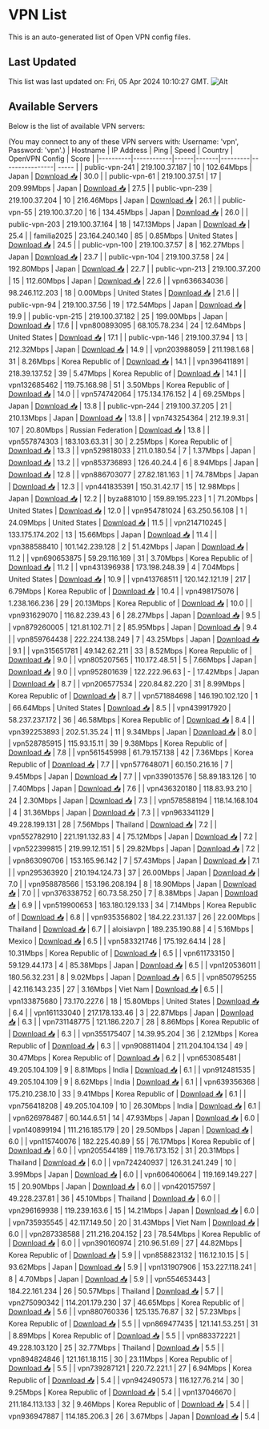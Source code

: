 # VPN List

This is an auto-generated list of Open VPN config files.

## Last Updated

This list was last updated on: Fri, 05 Apr 2024 10:10:27 GMT.
![Alt](https://repobeats.axiom.co/api/embed/186b98318ef1479477931607c1ad7d823f12451f.svg "Repobeats analytics image")

## Available Servers

Below is the list of available VPN servers:

(You may connect to any of these VPN servers with: Username: 'vpn', Password: 'vpn'.)
| Hostname | IP Address | Ping | Speed | Country | OpenVPN Config | Score |
|----------|------------|------|-------|---------|----------------| ----- |
| public-vpn-241 | 219.100.37.187 | 10 | 102.64Mbps | Japan | [Download 📥](./configs/server_0_JP.ovpn) | 30.0 |
| public-vpn-61 | 219.100.37.51 | 17 | 209.99Mbps | Japan | [Download 📥](./configs/server_1_JP.ovpn) | 27.5 |
| public-vpn-239 | 219.100.37.204 | 10 | 216.46Mbps | Japan | [Download 📥](./configs/server_2_JP.ovpn) | 26.1 |
| public-vpn-55 | 219.100.37.20 | 16 | 134.45Mbps | Japan | [Download 📥](./configs/server_3_JP.ovpn) | 26.0 |
| public-vpn-203 | 219.100.37.164 | 18 | 147.13Mbps | Japan | [Download 📥](./configs/server_4_JP.ovpn) | 25.4 |
| familia2025 | 23.164.240.140 | 85 | 0.85Mbps | United States | [Download 📥](./configs/server_5_US.ovpn) | 24.5 |
| public-vpn-100 | 219.100.37.57 | 8 | 162.27Mbps | Japan | [Download 📥](./configs/server_6_JP.ovpn) | 23.7 |
| public-vpn-104 | 219.100.37.58 | 24 | 192.80Mbps | Japan | [Download 📥](./configs/server_7_JP.ovpn) | 22.7 |
| public-vpn-213 | 219.100.37.200 | 15 | 112.60Mbps | Japan | [Download 📥](./configs/server_8_JP.ovpn) | 22.6 |
| vpn636634036 | 98.246.112.203 | 18 | 0.00Mbps | United States | [Download 📥](./configs/server_9_US.ovpn) | 21.6 |
| public-vpn-94 | 219.100.37.56 | 19 | 172.54Mbps | Japan | [Download 📥](./configs/server_10_JP.ovpn) | 19.9 |
| public-vpn-215 | 219.100.37.182 | 25 | 199.00Mbps | Japan | [Download 📥](./configs/server_11_JP.ovpn) | 17.6 |
| vpn800893095 | 68.105.78.234 | 24 | 12.64Mbps | United States | [Download 📥](./configs/server_12_US.ovpn) | 17.1 |
| public-vpn-146 | 219.100.37.94 | 13 | 212.32Mbps | Japan | [Download 📥](./configs/server_13_JP.ovpn) | 14.9 |
| vpn203988059 | 211.198.1.68 | 31 | 8.26Mbps | Korea Republic of | [Download 📥](./configs/server_14_KR.ovpn) | 14.1 |
| vpn396411891 | 218.39.137.52 | 39 | 5.47Mbps | Korea Republic of | [Download 📥](./configs/server_15_KR.ovpn) | 14.1 |
| vpn132685462 | 119.75.168.98 | 51 | 3.50Mbps | Korea Republic of | [Download 📥](./configs/server_16_KR.ovpn) | 14.0 |
| vpn574742064 | 175.134.176.152 | 4 | 69.25Mbps | Japan | [Download 📥](./configs/server_17_JP.ovpn) | 13.8 |
| public-vpn-244 | 219.100.37.205 | 21 | 210.13Mbps | Japan | [Download 📥](./configs/server_18_JP.ovpn) | 13.8 |
| vpn743254364 | 212.19.9.31 | 107 | 20.80Mbps | Russian Federation | [Download 📥](./configs/server_19_RU.ovpn) | 13.8 |
| vpn557874303 | 183.103.63.31 | 30 | 2.25Mbps | Korea Republic of | [Download 📥](./configs/server_20_KR.ovpn) | 13.3 |
| vpn529818033 | 211.0.180.54 | 7 | 1.37Mbps | Japan | [Download 📥](./configs/server_21_JP.ovpn) | 13.2 |
| vpn853736893 | 126.40.24.4 | 6 | 8.94Mbps | Japan | [Download 📥](./configs/server_22_JP.ovpn) | 12.8 |
| vpn886703077 | 27.82.181.163 | 1 | 74.78Mbps | Japan | [Download 📥](./configs/server_23_JP.ovpn) | 12.3 |
| vpn441835391 | 150.31.42.17 | 15 | 12.98Mbps | Japan | [Download 📥](./configs/server_24_JP.ovpn) | 12.2 |
| byza881010 | 159.89.195.223 | 1 | 71.20Mbps | United States | [Download 📥](./configs/server_25_US.ovpn) | 12.0 |
| vpn954781024 | 63.250.56.108 | 1 | 24.09Mbps | United States | [Download 📥](./configs/server_26_US.ovpn) | 11.5 |
| vpn214710245 | 133.175.174.202 | 13 | 15.66Mbps | Japan | [Download 📥](./configs/server_27_JP.ovpn) | 11.4 |
| vpn388588410 | 101.142.239.128 | 2 | 51.42Mbps | Japan | [Download 📥](./configs/server_28_JP.ovpn) | 11.2 |
| vpn690653875 | 59.29.116.169 | 31 | 3.70Mbps | Korea Republic of | [Download 📥](./configs/server_29_KR.ovpn) | 11.2 |
| vpn431396938 | 173.198.248.39 | 4 | 7.04Mbps | United States | [Download 📥](./configs/server_30_US.ovpn) | 10.9 |
| vpn413768511 | 120.142.121.19 | 217 | 6.79Mbps | Korea Republic of | [Download 📥](./configs/server_31_KR.ovpn) | 10.4 |
| vpn498175076 | 1.238.166.236 | 29 | 20.13Mbps | Korea Republic of | [Download 📥](./configs/server_32_KR.ovpn) | 10.0 |
| vpn931629070 | 116.82.239.43 | 6 | 28.27Mbps | Japan | [Download 📥](./configs/server_33_JP.ovpn) | 9.5 |
| vpn879260005 | 121.81.102.71 | 2 | 85.95Mbps | Japan | [Download 📥](./configs/server_34_JP.ovpn) | 9.4 |
| vpn859764438 | 222.224.138.249 | 7 | 43.25Mbps | Japan | [Download 📥](./configs/server_35_JP.ovpn) | 9.1 |
| vpn315651781 | 49.142.62.211 | 33 | 8.52Mbps | Korea Republic of | [Download 📥](./configs/server_36_KR.ovpn) | 9.0 |
| vpn805207565 | 110.172.48.51 | 5 | 7.66Mbps | Japan | [Download 📥](./configs/server_37_JP.ovpn) | 9.0 |
| vpn952801639 | 122.222.96.63 | - | 17.42Mbps | Japan | [Download 📥](./configs/server_38_JP.ovpn) | 8.7 |
| vpn206577534 | 220.84.82.220 | 31 | 8.99Mbps | Korea Republic of | [Download 📥](./configs/server_39_KR.ovpn) | 8.7 |
| vpn571884698 | 146.190.102.120 | 1 | 66.64Mbps | United States | [Download 📥](./configs/server_40_US.ovpn) | 8.5 |
| vpn439917920 | 58.237.237.172 | 36 | 46.58Mbps | Korea Republic of | [Download 📥](./configs/server_41_KR.ovpn) | 8.4 |
| vpn392253893 | 202.51.35.24 | 11 | 9.34Mbps | Japan | [Download 📥](./configs/server_42_JP.ovpn) | 8.0 |
| vpn528785915 | 115.93.15.11 | 39 | 9.38Mbps | Korea Republic of | [Download 📥](./configs/server_43_KR.ovpn) | 7.8 |
| vpn561545998 | 61.79.157.138 | 42 | 7.36Mbps | Korea Republic of | [Download 📥](./configs/server_44_KR.ovpn) | 7.7 |
| vpn577648071 | 60.150.216.16 | 7 | 9.45Mbps | Japan | [Download 📥](./configs/server_45_JP.ovpn) | 7.7 |
| vpn339013576 | 58.89.183.126 | 10 | 7.40Mbps | Japan | [Download 📥](./configs/server_46_JP.ovpn) | 7.6 |
| vpn436320180 | 118.83.93.210 | 24 | 2.30Mbps | Japan | [Download 📥](./configs/server_47_JP.ovpn) | 7.3 |
| vpn578588194 | 118.14.168.104 | 4 | 31.36Mbps | Japan | [Download 📥](./configs/server_48_JP.ovpn) | 7.3 |
| vpn963341129 | 49.228.199.131 | 28 | 7.56Mbps | Thailand | [Download 📥](./configs/server_49_TH.ovpn) | 7.2 |
| vpn552782910 | 221.191.132.83 | 4 | 75.12Mbps | Japan | [Download 📥](./configs/server_50_JP.ovpn) | 7.2 |
| vpn522399815 | 219.99.12.151 | 5 | 29.82Mbps | Japan | [Download 📥](./configs/server_51_JP.ovpn) | 7.2 |
| vpn863090706 | 153.165.96.142 | 7 | 57.43Mbps | Japan | [Download 📥](./configs/server_52_JP.ovpn) | 7.1 |
| vpn295363920 | 210.194.124.73 | 37 | 26.00Mbps | Japan | [Download 📥](./configs/server_53_JP.ovpn) | 7.0 |
| vpn958878566 | 153.196.208.194 | 8 | 18.90Mbps | Japan | [Download 📥](./configs/server_54_JP.ovpn) | 7.0 |
| vpn376338752 | 60.73.58.250 | 7 | 8.38Mbps | Japan | [Download 📥](./configs/server_55_JP.ovpn) | 6.9 |
| vpn519900653 | 163.180.129.133 | 34 | 7.14Mbps | Korea Republic of | [Download 📥](./configs/server_56_KR.ovpn) | 6.8 |
| vpn935356802 | 184.22.231.137 | 26 | 22.00Mbps | Thailand | [Download 📥](./configs/server_57_TH.ovpn) | 6.7 |
| aloisiavpn | 189.235.190.88 | 4 | 5.16Mbps | Mexico | [Download 📥](./configs/server_58_MX.ovpn) | 6.5 |
| vpn583321746 | 175.192.64.14 | 28 | 10.31Mbps | Korea Republic of | [Download 📥](./configs/server_59_KR.ovpn) | 6.5 |
| vpn611733150 | 59.129.44.173 | 4 | 85.38Mbps | Japan | [Download 📥](./configs/server_60_JP.ovpn) | 6.5 |
| vpn120536011 | 180.56.32.231 | 8 | 9.02Mbps | Japan | [Download 📥](./configs/server_61_JP.ovpn) | 6.5 |
| vpn850795255 | 42.116.143.235 | 27 | 3.16Mbps | Viet Nam | [Download 📥](./configs/server_62_VN.ovpn) | 6.5 |
| vpn133875680 | 73.170.227.6 | 18 | 15.80Mbps | United States | [Download 📥](./configs/server_63_US.ovpn) | 6.4 |
| vpn161133040 | 217.178.133.46 | 3 | 22.87Mbps | Japan | [Download 📥](./configs/server_64_JP.ovpn) | 6.3 |
| vpn731148775 | 121.186.220.7 | 28 | 8.86Mbps | Korea Republic of | [Download 📥](./configs/server_65_KR.ovpn) | 6.3 |
| vpn355175407 | 14.39.95.204 | 36 | 2.12Mbps | Korea Republic of | [Download 📥](./configs/server_66_KR.ovpn) | 6.3 |
| vpn908811404 | 211.204.104.134 | 49 | 30.47Mbps | Korea Republic of | [Download 📥](./configs/server_67_KR.ovpn) | 6.2 |
| vpn653085481 | 49.205.104.109 | 9 | 8.81Mbps | India | [Download 📥](./configs/server_68_IN.ovpn) | 6.1 |
| vpn912481535 | 49.205.104.109 | 9 | 8.62Mbps | India | [Download 📥](./configs/server_69_IN.ovpn) | 6.1 |
| vpn639356368 | 175.210.238.10 | 33 | 9.41Mbps | Korea Republic of | [Download 📥](./configs/server_70_KR.ovpn) | 6.1 |
| vpn756418208 | 49.205.104.109 | 10 | 26.30Mbps | India | [Download 📥](./configs/server_71_IN.ovpn) | 6.1 |
| vpn626978487 | 60.144.6.51 | 14 | 47.93Mbps | Japan | [Download 📥](./configs/server_72_JP.ovpn) | 6.0 |
| vpn140899194 | 111.216.185.179 | 20 | 29.50Mbps | Japan | [Download 📥](./configs/server_73_JP.ovpn) | 6.0 |
| vpn115740076 | 182.225.40.89 | 55 | 76.17Mbps | Korea Republic of | [Download 📥](./configs/server_74_KR.ovpn) | 6.0 |
| vpn205544189 | 119.76.173.152 | 31 | 20.31Mbps | Thailand | [Download 📥](./configs/server_75_TH.ovpn) | 6.0 |
| vpn724240937 | 126.31.241.249 | 10 | 3.99Mbps | Japan | [Download 📥](./configs/server_76_JP.ovpn) | 6.0 |
| vpn606406064 | 119.169.149.227 | 15 | 20.90Mbps | Japan | [Download 📥](./configs/server_77_JP.ovpn) | 6.0 |
| vpn420157597 | 49.228.237.81 | 36 | 45.10Mbps | Thailand | [Download 📥](./configs/server_78_TH.ovpn) | 6.0 |
| vpn296169938 | 119.239.163.6 | 15 | 14.21Mbps | Japan | [Download 📥](./configs/server_79_JP.ovpn) | 6.0 |
| vpn735935545 | 42.117.149.50 | 20 | 31.43Mbps | Viet Nam | [Download 📥](./configs/server_80_VN.ovpn) | 6.0 |
| vpn287338588 | 211.216.204.152 | 23 | 78.54Mbps | Korea Republic of | [Download 📥](./configs/server_81_KR.ovpn) | 6.0 |
| vpn390160974 | 210.96.51.69 | 27 | 44.82Mbps | Korea Republic of | [Download 📥](./configs/server_82_KR.ovpn) | 5.9 |
| vpn858823132 | 116.12.10.15 | 5 | 93.62Mbps | Japan | [Download 📥](./configs/server_83_JP.ovpn) | 5.9 |
| vpn131907906 | 153.227.118.241 | 8 | 4.70Mbps | Japan | [Download 📥](./configs/server_84_JP.ovpn) | 5.9 |
| vpn554653443 | 184.22.161.234 | 26 | 50.57Mbps | Thailand | [Download 📥](./configs/server_85_TH.ovpn) | 5.7 |
| vpn275090342 | 114.201.179.230 | 37 | 46.65Mbps | Korea Republic of | [Download 📥](./configs/server_86_KR.ovpn) | 5.6 |
| vpn880760336 | 125.135.76.87 | 32 | 57.23Mbps | Korea Republic of | [Download 📥](./configs/server_87_KR.ovpn) | 5.5 |
| vpn869477435 | 121.141.53.251 | 31 | 8.89Mbps | Korea Republic of | [Download 📥](./configs/server_88_KR.ovpn) | 5.5 |
| vpn883372221 | 49.228.103.120 | 25 | 32.77Mbps | Thailand | [Download 📥](./configs/server_89_TH.ovpn) | 5.5 |
| vpn894824846 | 121.161.18.115 | 30 | 23.11Mbps | Korea Republic of | [Download 📥](./configs/server_90_KR.ovpn) | 5.5 |
| vpn739287121 | 220.72.221.1 | 27 | 6.94Mbps | Korea Republic of | [Download 📥](./configs/server_91_KR.ovpn) | 5.4 |
| vpn942490573 | 116.127.76.214 | 30 | 9.25Mbps | Korea Republic of | [Download 📥](./configs/server_92_KR.ovpn) | 5.4 |
| vpn137046670 | 211.184.113.133 | 32 | 9.46Mbps | Korea Republic of | [Download 📥](./configs/server_93_KR.ovpn) | 5.4 |
| vpn936947887 | 114.185.206.3 | 26 | 3.67Mbps | Japan | [Download 📥](./configs/server_94_JP.ovpn) | 5.4 |
